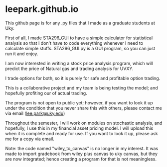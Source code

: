 # leepark.github.io

This github page is for any .py files that I made as a graduate students at Uky.

First of all, I made STA296_GUI to have a simple calculator for statistical analysis so that I don't have to code everything whenever I need to calculate simple stuffs. STA296_GUI.py is a GUI program, so you can just run it and enjoy.

I am now interested in writing a stock price analysis program, which will predict the price of Natural gas and trading analysis for UVXY.

I trade options for both, so it is purely for safe and profitable option trading. 

This is a collaborative project and my team is being testing the model; and hopefully profiting our of actual trading.

The program is not open to public yet; however, if you want to look it up under the condition that you never share this with others, please contact me via email (lee.park@uky.edu)

Throughout the semester, I will work on modules on stochastic analysis, and hopefully, I use this in my financial asset pricing model.
I will upload this when it is complete and ready for use. If you want to look it up, please ask me for a copy via email.


Note: the code named "wiley_to_canvas" is no longer in my interest. It was made to import gradebook from wiley plus canvas to uky canvas, but they are now integrated; hence creating a program for that is not meaningless. 

